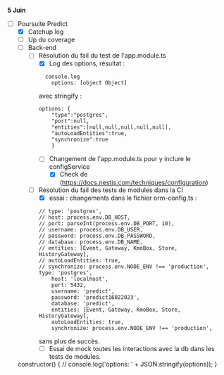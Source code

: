 **5 Juin**
- [ ] Poursuite Predict
    - [x] Catchup log
    - [ ] Up du coverage
    - [ ] Back-end
        - [ ] Résolution du fail du test de l'app.module.ts
            - [x] Log des options, résultat :
            ```
              console.log
                options: [object Object]
            ```
            avec stringify : 
            ```
            options: {
                "type":"postgres",
                "port":null,
                "entities":[null,null,null,null,null],
                "autoLoadEntities":true,
                "synchronize":true
                }
            ```
            - [ ] Changement de l'app.module.ts pour y inclure le configService
                - [x] Check de (https://docs.nestjs.com/techniques/configuration)
        - [ ] Résolution du fail des tests de modules dans la CI
            - [x] essai : changements dans le fichier orm-config.ts : 
            ```
            // type: 'postgres',
            // host: process.env.DB_HOST,
            // port: parseInt(process.env.DB_PORT, 10),
            // username: process.env.DB_USER,
            // password: process.env.DB_PASSWORD,
            // database: process.env.DB_NAME,
            // entities: [Event, Gateway, KmoBox, Store, HistoryGateway],
            // autoLoadEntities: true,
            // synchronize: process.env.NODE_ENV !== 'production',
            type: 'postgres',
                host: 'localhost',
                port: 5432,
                username: 'predict',
                password: 'predict16022023',
                database: 'predict',
                entities: [Event, Gateway, KmoBox, Store, HistoryGateway],
                autoLoadEntities: true,
                synchronize: process.env.NODE_ENV !== 'production',
            ```
            sans plus de succès.
            - [ ] Essai de mock toutes les interactions avec la db dans les tests de modules.

    constructor() {
  // console.log('options: ' + JSON.stringify(options));
}